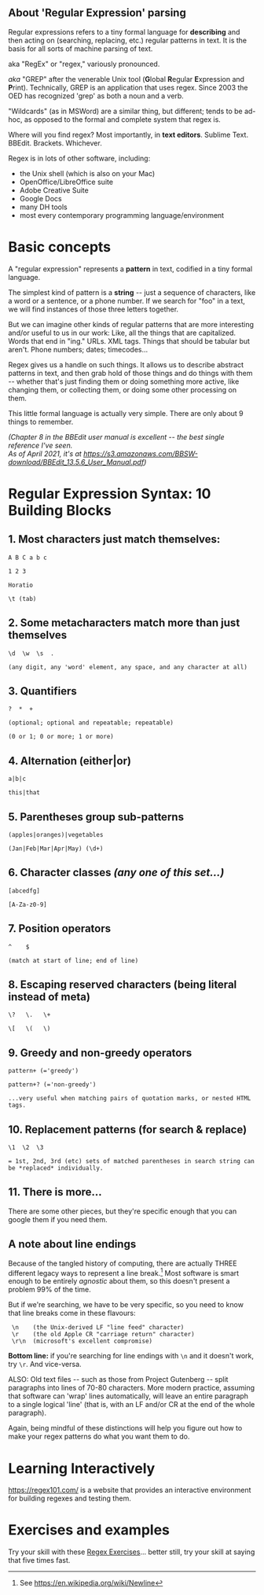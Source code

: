 ## About 'Regular Expression' parsing

Regular expressions refers to a tiny formal language for **describing** and then acting on (searching, replacing, etc.) regular patterns in text. It is the basis for all sorts of machine parsing of text.

aka "RegEx" or "regex," variously pronounced.

*aka* "GREP" after the venerable Unix tool (**G**lobal **R**egular **E**xpression and **P**rint). Technically, GREP is an application that uses regex. Since 2003 the OED has recognized 'grep' as both a noun and a verb.

"Wildcards" (as in MSWord) are a similar thing, but different; tends to be ad-hoc, as opposed to the formal and complete system that regex is.


Where will you find regex? Most importantly, in **text editors**. Sublime Text. BBEdit. Brackets. Whichever.

Regex is in lots of other software, including:

-   the Unix shell (which is also on your Mac)
-   OpenOffice/LibreOffice suite
-   Adobe Creative Suite
-   Google Docs
-   many DH tools
-   most every contemporary programming language/environment


# Basic concepts

A "regular expression" represents a **pattern** in text, codified in a tiny formal language.

The simplest kind of pattern is a **string** -- just a sequence of characters, like a word or a sentence, or a phone number. If we search for "foo" in a text, we will find instances of those three letters together.

But we can imagine other kinds of regular patterns that are more interesting and/or useful to us in our work: Like, all the things that are capitalized. Words that end in "ing." URLs. XML tags. Things that should be tabular but aren't. Phone numbers; dates; timecodes\...

Regex gives us a handle on such things. It allows us to describe abstract patterns in text, and then grab hold of those things and do things with them -- whether that's just finding them or doing something more active, like changing them, or collecting them, or doing some other processing on them.

This little formal language is actually very simple. There are only about 9 things to remember.

*(Chapter 8 in the BBEdit user manual is excellent -- the best single reference I've seen.\
As of April 2021, it's at https://s3.amazonaws.com/BBSW-download/BBEdit_13.5.6_User_Manual.pdf)*

# Regular Expression Syntax: 10 Building Blocks

## 1. Most characters just match themselves:

	A B C a b c

	1 2 3

	Horatio

	\t (tab)

## 2. Some **metacharacters** match more than just themselves

	\d  \w  \s  .

	(any digit, any 'word' element, any space, and any character at all)

## 3. **Quantifiers**

	?  *  +

	(optional; optional and repeatable; repeatable)
  
	(0 or 1; 0 or more; 1 or more)

## 4. **Alternation** (either\|or)

	a|b|c

	this|that

## 5. Parentheses group **sub-patterns**

	(apples|oranges)|vegetables

	(Jan|Feb|Mar|Apr|May) (\d+)

## 6. **Character classes** *(any one of this set...)*

	[abcedfg]

	[A-Za-z0-9]

## 7. **Position** operators

	^    $

	(match at start of line; end of line)

## 8. **Escaping** reserved characters (being literal instead of meta)

	\?   \.   \+

	\[   \(   \)

## 9. **Greedy** and **non-greedy** operators

	pattern+ (='greedy')

	pattern+? (='non-greedy')

	...very useful when matching pairs of quotation marks, or nested HTML tags.

## 10. **Replacement patterns** (for search & **replace**)

	\1  \2  \3

	= 1st, 2nd, 3rd (etc) sets of matched parentheses in search string can be *replaced* individually.

## 11. There is more...

There are some other pieces, but they're specific enough that you can google them if you need them.

## A note about line endings

Because of the tangled history of computing, there are actually THREE different legacy ways to represent a line break.[^1] Most software is smart enough to be entirely *agnostic* about them, so this doesn't present a problem 99% of the time.

But if we're searching, we have to be very specific, so you need to know that line breaks come in these flavours:

     \n    (the Unix-derived LF "line feed" character)  
     \r    (the old Apple CR "carriage return" character)
     \r\n  (microsoft's excellent compromise)

**Bottom line:** if you're searching for line endings with `\n` and it doesn't work, try `\r`. And vice-versa.


ALSO: Old text files -- such as those from Project Gutenberg -- split paragraphs into lines of 70-80 characters. More modern practice, assuming that software can 'wrap' lines automatically, will leave an entire paragraph to a single logical 'line' (that is, with an LF and/or CR at the end of the whole paragraph).

Again, being mindful of these distinctions will help you figure out how to make your regex patterns do what you want them to do.

# Learning Interactively

https://regex101.com/ is a website that provides an interactive environment for building regexes and testing them.

# Exercises and examples

Try your skill with these [Regex Exercises]()... better still, try your skill at saying that five times fast.

[^1]: See <https://en.wikipedia.org/wiki/Newline>